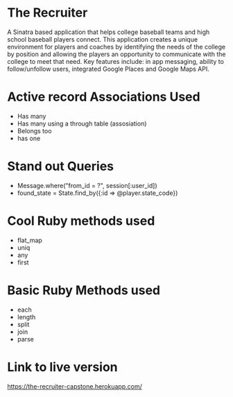 # The Recruiter

A Sinatra based application that helps college baseball teams and high school baseball players connect. This application creates a unique environment for players and coaches by identifying the needs of the college by position and allowing the players an opportunity to communicate with the college to meet that need. Key features include: in app messaging, ability to follow/unfollow users, integrated Google Places and Google Maps API.

# Active record Associations Used

- Has many
- Has many using a through table (assosiation)
- Belongs too
- has one

# Stand out Queries

- Message.where("from_id = ?", session[:user_id])
- found_state = State.find_by({:id => @player.state_code})

# Cool Ruby methods used

- flat_map
- uniq
- any
- first

# Basic Ruby Methods used

- each
- length
- split
- join
- parse

# Link to live version

https://the-recruiter-capstone.herokuapp.com/

